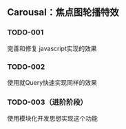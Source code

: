  ## Carousal：焦点图轮播特效

### TODO-001 
完善和修复 javascript实现的效果

### TODO-002
使用就Query快速实现同样的效果

### TODO-003（进阶阶段）
使用模块化开发思想实现这个功能